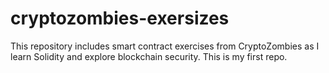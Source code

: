 # cryptozombies-exersizes
This repository includes smart contract exercises from CryptoZombies as I learn Solidity and explore blockchain security. This is my first repo.
